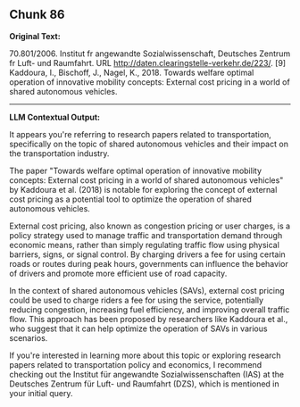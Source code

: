 ## Chunk 86

**Original Text:**

70.801/2006. Institut fr
angewandte Sozialwissenschaft, Deutsches Zentrum fr Luft- und Raumfahrt. URL http://daten.clearingstelle-verkehr.de/223/. [9] Kaddoura, I., Bischoff, J., Nagel, K., 2018. Towards welfare optimal operation of innovative mobility concepts: External cost pricing in a world
of shared autonomous vehicles.

---

**LLM Contextual Output:**

It appears you're referring to research papers related to transportation, specifically on the topic of shared autonomous vehicles and their impact on the transportation industry.

The paper "Towards welfare optimal operation of innovative mobility concepts: External cost pricing in a world of shared autonomous vehicles" by Kaddoura et al. (2018) is notable for exploring the concept of external cost pricing as a potential tool to optimize the operation of shared autonomous vehicles.

External cost pricing, also known as congestion pricing or user charges, is a policy strategy used to manage traffic and transportation demand through economic means, rather than simply regulating traffic flow using physical barriers, signs, or signal control. By charging drivers a fee for using certain roads or routes during peak hours, governments can influence the behavior of drivers and promote more efficient use of road capacity.

In the context of shared autonomous vehicles (SAVs), external cost pricing could be used to charge riders a fee for using the service, potentially reducing congestion, increasing fuel efficiency, and improving overall traffic flow. This approach has been proposed by researchers like Kaddoura et al., who suggest that it can help optimize the operation of SAVs in various scenarios.

If you're interested in learning more about this topic or exploring research papers related to transportation policy and economics, I recommend checking out the Institut für angewandte Sozialwissenschaften (IAS) at the Deutsches Zentrum für Luft- und Raumfahrt (DZS), which is mentioned in your initial query.
